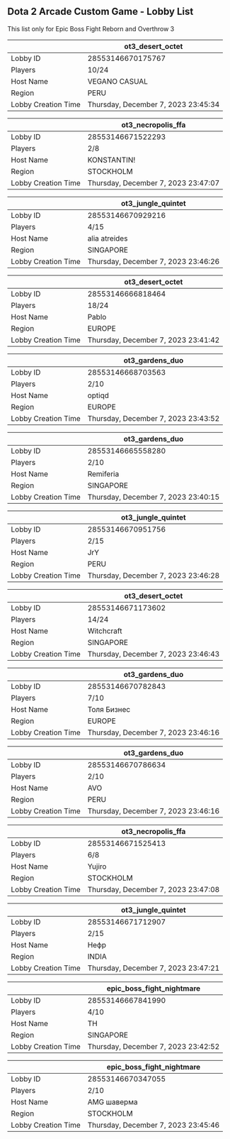 ## Dota 2 Arcade Custom Game - Lobby List

This list only for Epic Boss Fight Reborn and Overthrow 3

|  | ot3_desert_octet |
| ------ | ------ |
| Lobby ID | 28553146670175767 |
| Players | 10/24 |
| Host Name | VEGANO CASUAL |
| Region | PERU |
| Lobby Creation Time | Thursday, December 7, 2023 23:45:34 |


|  | ot3_necropolis_ffa |
| ------ | ------ |
| Lobby ID | 28553146671522293 |
| Players | 2/8 |
| Host Name | KONSTANTIN! |
| Region | STOCKHOLM |
| Lobby Creation Time | Thursday, December 7, 2023 23:47:07 |


|  | ot3_jungle_quintet |
| ------ | ------ |
| Lobby ID | 28553146670929216 |
| Players | 4/15 |
| Host Name | alia atreides |
| Region | SINGAPORE |
| Lobby Creation Time | Thursday, December 7, 2023 23:46:26 |


|  | ot3_desert_octet |
| ------ | ------ |
| Lobby ID | 28553146666818464 |
| Players | 18/24 |
| Host Name | Pablo |
| Region | EUROPE |
| Lobby Creation Time | Thursday, December 7, 2023 23:41:42 |


|  | ot3_gardens_duo |
| ------ | ------ |
| Lobby ID | 28553146668703563 |
| Players | 2/10 |
| Host Name | optiqd |
| Region | EUROPE |
| Lobby Creation Time | Thursday, December 7, 2023 23:43:52 |


|  | ot3_gardens_duo |
| ------ | ------ |
| Lobby ID | 28553146665558280 |
| Players | 2/10 |
| Host Name | Remiferia |
| Region | SINGAPORE |
| Lobby Creation Time | Thursday, December 7, 2023 23:40:15 |


|  | ot3_jungle_quintet |
| ------ | ------ |
| Lobby ID | 28553146670951756 |
| Players | 2/15 |
| Host Name | JrY |
| Region | PERU |
| Lobby Creation Time | Thursday, December 7, 2023 23:46:28 |


|  | ot3_desert_octet |
| ------ | ------ |
| Lobby ID | 28553146671173602 |
| Players | 14/24 |
| Host Name | Witchcraft |
| Region | SINGAPORE |
| Lobby Creation Time | Thursday, December 7, 2023 23:46:43 |


|  | ot3_gardens_duo |
| ------ | ------ |
| Lobby ID | 28553146670782843 |
| Players | 7/10 |
| Host Name | Толя Бизнес |
| Region | EUROPE |
| Lobby Creation Time | Thursday, December 7, 2023 23:46:16 |


|  | ot3_gardens_duo |
| ------ | ------ |
| Lobby ID | 28553146670786634 |
| Players | 2/10 |
| Host Name | AVO |
| Region | PERU |
| Lobby Creation Time | Thursday, December 7, 2023 23:46:16 |


|  | ot3_necropolis_ffa |
| ------ | ------ |
| Lobby ID | 28553146671525413 |
| Players | 6/8 |
| Host Name | Yujiro |
| Region | STOCKHOLM |
| Lobby Creation Time | Thursday, December 7, 2023 23:47:08 |


|  | ot3_jungle_quintet |
| ------ | ------ |
| Lobby ID | 28553146671712907 |
| Players | 2/15 |
| Host Name | Нефр |
| Region | INDIA |
| Lobby Creation Time | Thursday, December 7, 2023 23:47:21 |


|  | epic_boss_fight_nightmare |
| ------ | ------ |
| Lobby ID | 28553146667841990 |
| Players | 4/10 |
| Host Name | TH |
| Region | SINGAPORE |
| Lobby Creation Time | Thursday, December 7, 2023 23:42:52 |


|  | epic_boss_fight_nightmare |
| ------ | ------ |
| Lobby ID | 28553146670347055 |
| Players | 2/10 |
| Host Name | AMG шаверма |
| Region | STOCKHOLM |
| Lobby Creation Time | Thursday, December 7, 2023 23:45:46 |


